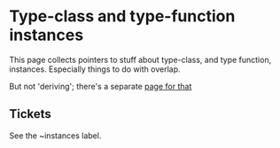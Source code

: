 # Type-class and type-function instances


This page collects pointers to stuff about type-class, and type function, instances.  Especially things to do with overlap.


But not 'deriving'; there's a separate [page for that](deriving-instances)

## Tickets

See the ~instances label.

